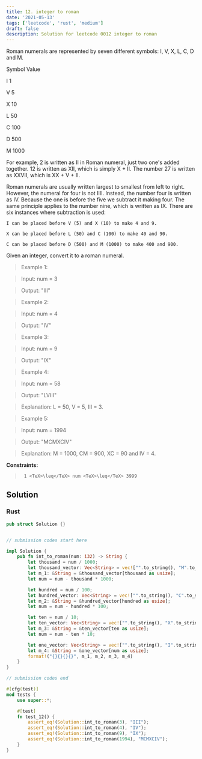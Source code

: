 ```yaml
---
title: 12. integer to roman
date: '2021-05-13'
tags: ['leetcode', 'rust', 'medium']
draft: false
description: Solution for leetcode 0012 integer to roman
---
```


 

  Roman numerals are represented by seven different symbols: I, V, X, L, C, D and M.

  

  Symbol       Value

  I             1

  V             5

  X             10

  L             50

  C             100

  D             500

  M             1000

  For example, 2 is written as II in Roman numeral, just two one's added together. 12 is written as XII, which is simply X + II. The number 27 is written as XXVII, which is XX + V + II.

  Roman numerals are usually written largest to smallest from left to right. However, the numeral for four is not IIII. Instead, the number four is written as IV. Because the one is before the five we subtract it making four. The same principle applies to the number nine, which is written as IX. There are six instances where subtraction is used:

  

  	I can be placed before V (5) and X (10) to make 4 and 9. 

  	X can be placed before L (50) and C (100) to make 40 and 90. 

  	C can be placed before D (500) and M (1000) to make 400 and 900.

  

  Given an integer, convert it to a roman numeral.

   

 >   Example 1:

  

 >   Input: num <TeX>=</TeX> 3

 >   Output: "III"

  

 >   Example 2:

  

 >   Input: num <TeX>=</TeX> 4

 >   Output: "IV"

  

 >   Example 3:

  

 >   Input: num <TeX>=</TeX> 9

 >   Output: "IX"

  

 >   Example 4:

  

 >   Input: num <TeX>=</TeX> 58

 >   Output: "LVIII"

 >   Explanation: L <TeX>=</TeX> 50, V <TeX>=</TeX> 5, III <TeX>=</TeX> 3.

  

 >   Example 5:

  

 >   Input: num <TeX>=</TeX> 1994

 >   Output: "MCMXCIV"

 >   Explanation: M <TeX>=</TeX> 1000, CM <TeX>=</TeX> 900, XC <TeX>=</TeX> 90 and IV <TeX>=</TeX> 4.

  

   

  **Constraints:**

  

 >   	1 <TeX>\leq</TeX> num <TeX>\leq</TeX> 3999


## Solution
### Rust
```rust
pub struct Solution {}


// submission codes start here

impl Solution {
    pub fn int_to_roman(num: i32) -> String {
        let thousand = num / 1000;
        let thousand_vector: Vec<String> = vec!["".to_string(), "M".to_string(), "MM".to_string(), "MMM".to_string()];
        let m_1: &String = &thousand_vector[thousand as usize];
        let num = num - thousand * 1000;

        let hundred = num / 100;
        let hundred_vector: Vec<String> = vec!["".to_string(), "C".to_string(), "CC".to_string(), "CCC".to_string(), "CD".to_string(), "D".to_string(), "DC".to_string(), "DCC".to_string(), "DCCC".to_string(), "CM".to_string()];
        let m_2: &String = &hundred_vector[hundred as usize];
        let num = num - hundred * 100;

        let ten = num / 10;
        let ten_vector: Vec<String> = vec!["".to_string(), "X".to_string(), "XX".to_string(), "XXX".to_string(), "XL".to_string(), "L".to_string(), "LX".to_string(), "LXX".to_string(), "LXXX".to_string(), "XC".to_string()];
        let m_3: &String = &ten_vector[ten as usize];
        let num = num - ten * 10;

        let one_vector: Vec<String> = vec!["".to_string(), "I".to_string(), "II".to_string(), "III".to_string(), "IV".to_string(), "V".to_string(), "VI".to_string(), "VII".to_string(), "VIII".to_string(), "IX".to_string()];
        let m_4: &String = &one_vector[num as usize];
        format!("{}{}{}{}", m_1, m_2, m_3, m_4)
    }
}

// submission codes end

#[cfg(test)]
mod tests {
    use super::*;

    #[test]
    fn test_12() {
        assert_eq!(Solution::int_to_roman(3), "III");
        assert_eq!(Solution::int_to_roman(4), "IV");
        assert_eq!(Solution::int_to_roman(9), "IX");
        assert_eq!(Solution::int_to_roman(1994), "MCMXCIV");
    }
}

```
